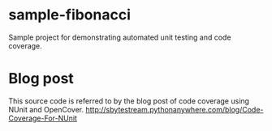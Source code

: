 # sample-fibonacci
Sample project for demonstrating automated unit testing and code coverage.

# Blog post 
This source code is referred to by the blog post of code coverage using NUnit and OpenCover.
http://sbytestream.pythonanywhere.com/blog/Code-Coverage-For-NUnit


